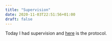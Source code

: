 ```yaml
---
title: "Supervision"
date: 2020-11-03T22:51:56+01:00
draft: false
---
```


Today I had supervision and [here](/htmlfiles/201103-supervision-protocol.html) is the protocol.

